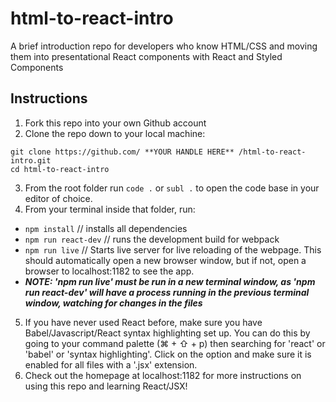 # html-to-react-intro
A brief introduction repo for developers who know HTML/CSS and moving them into presentational React components with React and Styled Components

## Instructions
1. Fork this repo into your own Github account
2. Clone the repo down to your local machine:
```
git clone https://github.com/ **YOUR HANDLE HERE** /html-to-react-intro.git
cd html-to-react-intro
```
3. From the root folder run ```code .``` or ```subl .``` to open the code base in your editor of choice.
4. From your terminal inside that folder, run:
* ```npm install``` // installs all dependencies
* ```npm run react-dev``` // runs the development build for webpack
* ```npm run live``` // Starts live server for live reloading of the webpage. This should automatically open a new browser window, but if not, open a browser to localhost:1182 to see the app.
* **_NOTE: 'npm run live' must be run in a new terminal window, as 'npm run react-dev' will have a process running in the previous terminal window, watching for changes in the files_**

5. If you have never used React before, make sure you have Babel/Javascript/React syntax highlighting set up. You can do this by going to your command palette (⌘ + ⇧ + p) then searching for 'react' or 'babel' or 'syntax highlighting'. Click on the option and make sure it is enabled for all files with a '.jsx' extension.
6. Check out the homepage at localhost:1182 for more instructions on using this repo and learning React/JSX!
